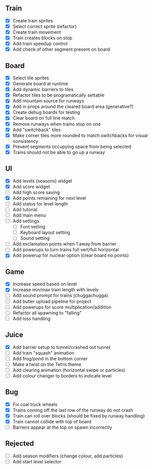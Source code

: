 ## Train
- [x] Create train sprites
- [x] Select correct sprite (refactor)
- [x] Create train movement
- [x] Train creates blocks on stop
- [x] Add train speedup control
- [x] Add check of other segment present on board
## Board
- [x] Select tile sprites
- [x] Generate board at runtime
- [x] Add dynamic barriers to tiles
- [x] Refactor tiles to be programatically settable
- [x] Add mountain source for runways
- [x] Add in props around the cleared board area (generative?)
- [x] Create debug boards for testing
- [x] Clear board on full line match
- [x] Remove runways when trains stop on one
- [x] Add "switchback" tiles
- [x] Make corner tiles more rounded to match switchbacks for visual consistency
- [x] Prevent segments occupying space from being selected
- [x] Trains should not be able to go up a runway
## UI
- [x] Add levels (seasons) widget
- [x] Add score widget
- [ ] Add high score saving
- [x] Add points remaining for next level
- [ ] Add status for level length
- [ ] Add tutorial
- [ ] Add main menu
- [ ] Add settings
	- [ ] Font setting
	- [ ] Keyboard layout setting
	- [ ] Sound setting

- [ ] Add exclamation points when 1 away from barrier
- [ ] Add powerups to turn trains full vert/full horizontal
- [x] Add powerup for nuclear option (clear board no points)
## Game
- [x] Increase speed based on level
- [x] Increase min/max train length with levels
- [ ] Add sound prompt for trains (chuggachugga)
- [ ] Add butler upload pipeline for project
- [ ] Add powerups for score multiplication/addition
- [ ] Refactor all spawning to "falling"
- [ ] Add loss handling
## Juice
- [x] Add barrier setup to tunnel/crashed out tunnel
- [ ] Add train "squash" animation
- [ ] Add frog/pond in the bottom corner
- [ ] Make a twist on the Tetris theme
- [ ] Add clearing animation (horizontal swipe or particles)
- [ ] Add colour changer to borders to indicate level
## Bug
- [x] Fix coal truck wheels
- [x] Trains coming off the last row of the runway do not crash
- [x] Train can roll over blocks (should be fixed by runway handling)
- [x] Train cannot collide with top of board
- [ ] Barriers appear at the top on spawn incorrectly

## Rejected
- [ ] Add season modifiers (change colour, add particles)
- [ ] Add start level selector
